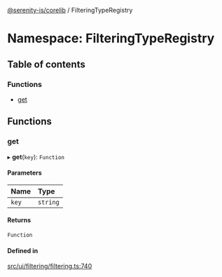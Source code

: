 [@serenity-is/corelib](../README.md) / FilteringTypeRegistry

# Namespace: FilteringTypeRegistry

## Table of contents

### Functions

- [get](FilteringTypeRegistry.md#get)

## Functions

### get

▸ **get**(`key`): `Function`

#### Parameters

| Name | Type |
| :------ | :------ |
| `key` | `string` |

#### Returns

`Function`

#### Defined in

[src/ui/filtering/filtering.ts:740](https://github.com/serenity-is/serenity/blob/master/packages/corelib/src/ui/filtering/filtering.ts#L740)

